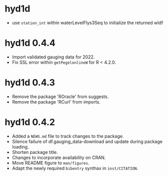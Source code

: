 # hyd1d

* use `station_int` within waterLevelFlys3Seq to initialize the returned wldf

# hyd1d 0.4.4

* Import validated gauging data for 2022.
* Fix SSL error within `getPegelonlineW` for R < 4.2.0.

# hyd1d 0.4.3

* Remove the package 'ROracle' from suggests.
* Remove the package 'RCurl' from imports.

# hyd1d 0.4.2

* Added a `NEWS.md` file to track changes to the package.
* Silence failure of df.gauging_data-download and update during package loading.
* Shorten package title.
* Changes to incorporate availability on CRAN.
* Move  README figure to `man/figures`.
* Adapt the newly required `bibentry` synthax in `inst/CITATION`.
